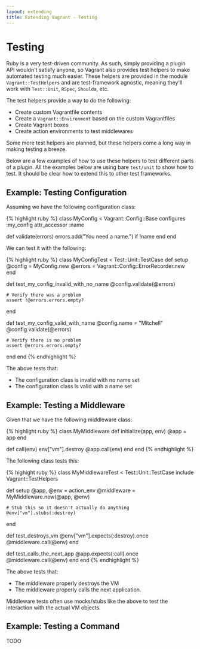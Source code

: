 ```yaml
---
layout: extending
title: Extending Vagrant - Testing
---
```

# Testing

Ruby is a very test-driven community. As such, simply providing a plugin
API wouldn't satisfy anyone, so Vagrant also provides test helpers to
make automated testing much easier. These helpers are provided in the
module `Vagrant::TestHelpers` and are test-framework agnostic, meaning
they'll work with `Test::Unit`, `RSpec`, `Shoulda`, etc.

The test helpers provide a way to do the following:

* Create custom Vagrantfile contents
* Create a `Vagrant::Environment` based on the custom Vagrantfiles
* Create Vagrant boxes
* Create action environments to test middlewares

Some more test helpers are planned, but these helpers come a long way
in making testing a breeze.

Below are a few examples of how to use these helpers to test different
parts of a plugin. All the examples below are using bare `test/unit`
to show how to test. It should be clear how to extend this to other
test frameworks.

## Example: Testing Configuration

Assuming we have the following configuration class:

{% highlight ruby %}
class MyConfig < Vagrant::Config::Base
  configures :my_config
  attr_accessor :name

  def validate(errors)
    errors.add("You need a name.") if !name
  end
end

We can test it with the following:

{% highlight ruby %}
class MyConfigTest < Test::Unit::TestCase
  def setup
    @config = MyConfig.new
    @errors = Vagrant::Config::ErrorRecorder.new
  end

  def test_my_config_invalid_with_no_name
    @config.validate(@errors)

    # Verify there was a problem
    assert !@errors.errors.empty?
  end

  def test_my_config_valid_with_name
    @config.name = "Mitchell"
    @config.validate(@errors)

    # Verify there is no problem
    assert @errors.errors.empty?
  end
end
{% endhighlight %}

The above tests that:

* The configuration class is invalid with no name set
* The configuration class is valid with a name set

## Example: Testing a Middleware

Given that we have the following middleware class:

{% highlight ruby %}
class MyMiddleware
  def initialize(app, env)
    @app = app
  end

  def call(env)
    env["vm"].destroy
    @app.call(env)
  end
end
{% endhighlight %}

The following class tests this:

{% highight ruby %}
class MyMiddlewareTest < Test::Unit::TestCase
  include Vagrant::TestHelpers

  def setup
    @app, @env = action_env
    @middleware = MyMiddleware.new(@app, @env)

    # Stub this so it doesn't actually do anything
    @env["vm"].stubs(:destroy)
  end

  def test_destroys_vm
    @env["vm"].expects(:destroy).once
    @middleware.call(@env)
  end

  def test_calls_the_next_app
    @app.expects(:call).once
    @middleware.call(@env)
  end
end
{% endhighlight %}

The above tests that:

* The middleware properly destroys the VM
* The middleware properly calls the next application.

Middleware tests often use mocks/stubs like the above to test the interaction
with the actual VM objects.

## Example: Testing a Command

TODO
